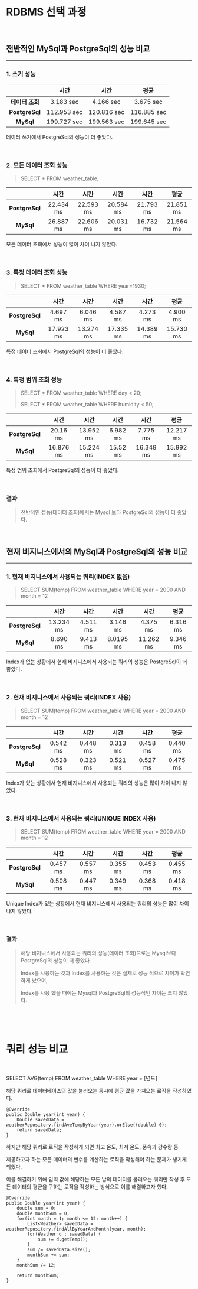 # RDBMS 선택 과정

&nbsp;

## 전반적인 MySql과 PostgreSql의 성능 비교
---

### 1. 쓰기 성능
| | 시간 | 시간 | 평균 |
| :-: | :-: | :-: | :-: |
| **데이터 조회** | 3.183 sec | 4.166 sec | 3.675 sec |
| **PostgreSql** | 112.953 sec | 120.816 sec | 116.885 sec |
| **MySql** | 199.727 sec | 199.563 sec | 199.645 sec |

데이터 쓰기에서 PostgreSql의 성능이 더 좋았다.

&nbsp;

### 2. 모든 데이터 조회 성능
> SELECT * FROM weather_table;

| | 시간 | 시간 | 시간 | 시간 | 평균 |
| :-: | :-: | :-: | :-: | :-: | :-: |
| **PostgreSql** | 22.434 ms | 22.593 ms | 20.584 ms | 21.793 ms | 21.851 ms |
| **MySql** | 26.887 ms | 22.606 ms | 20.031 ms | 16.732 ms | 21.564 ms |

모든 데이터 조회에서 성능이 많이 차이 나지 않았다.

&nbsp;

### 3. 특정 데이터 조회 성능
> SELECT * FROM weather_table WHERE year=1930;

| | 시간 | 시간 | 시간 | 시간 | 평균 |
| :-: | :-: | :-: | :-: | :-: | :-: |
| **PostgreSql** | 4.697 ms | 6.046 ms | 4.587 ms | 4.273 ms | 4.900 ms |
| **MySql** | 17.923 ms | 13.274 ms | 17.335 ms | 14.389 ms | 15.730 ms |

특정 데이터 조회에서 PostgreSql의 성능이 더 좋았다.

&nbsp;

### 4. 특정 범위 조회 성능
> SELECT * FROM weather_table WHERE day < 20;
> 
> SELECT * FROM weather_table WHERE humidity < 50;

| | 시간 | 시간 | 시간 | 시간 | 평균 |
| :-: | :-: | :-: | :-: | :-: | :-: |
| **PostgreSql** | 20.16 ms | 13.952 ms | 6.982 ms | 7.775 ms | 12.217 ms |
| **MySql** | 16.876 ms | 15.224 ms | 15.52 ms | 16.349 ms | 15.992 ms |

특정 범위 조회에서 PostgreSql의 성능이 더 좋았다.

&nbsp;

### 결과
> 전반적인 성능(데이터 조회)에서는 Mysql 보다 PostgreSql의 성능이 더 좋았다.


&nbsp;

## 현재 비지니스에서의 MySql과 PostgreSql의 성능 비교
---

### 1. 현재 비지니스에서 사용되는 쿼리(INDEX 없음)
> SELECT SUM(temp) FROM weather_table WHERE year = 2000 AND month = 12

| | 시간 | 시간 | 시간 | 시간 | 평균 |
| :-: | :-: | :-: | :-: | :-: | :-: |
| **PostgreSql** | 13.234 ms | 4.511 ms | 3.146 ms | 4.375 ms | 6.316 ms |
| **MySql** | 8.690 ms | 9.413 ms | 8.0195 ms | 11.262 ms | 9.346 ms |

Index가 없는 상황에서 현재 비지니스에서 사용되는 쿼리의 성능은 PostgreSql이 더 좋았다.

&nbsp;

### 2. 현재 비지니스에서 사용되는 쿼리(INDEX 사용)
> SELECT SUM(temp) FROM weather_table WHERE year = 2000 AND month = 12

| | 시간 | 시간 | 시간 | 시간 | 평균 |
| :-: | :-: | :-: | :-: | :-: | :-: |
| **PostgreSql** | 0.542 ms | 0.448 ms | 0.313 ms | 0.458 ms | 0.440 ms |
| **MySql** | 0.528 ms | 0.323 ms | 0.521 ms | 0.527 ms | 0.475 ms |

Index가 있는 상황에서 현재 비지니스에서 사용되는 쿼리의 성능은 많이 차이 나지 않았다.

&nbsp;

### 3. 현재 비지니스에서 사용되는 쿼리(UNIQUE INDEX 사용)
> SELECT SUM(temp) FROM weather_table WHERE year = 2000 AND month = 12

| | 시간 | 시간 | 시간 | 시간 | 평균 |
| :-: | :-: | :-: | :-: | :-: | :-: |
| **PostgreSql** | 0.457 ms | 0.557 ms | 0.355 ms | 0.453 ms | 0.455 ms |
| **MySql** | 0.508 ms | 0.447 ms | 0.349 ms | 0.368 ms | 0.418 ms |

Unique Index가 있는 상황에서 현재 비지니스에서 사용되는 쿼리의 성능은 많이 차이 나지 않았다.

&nbsp;

### 결과
> 해당 비지니스에서 사용되는 쿼리의 성능(데이터 조회)으로는 Mysql보다 PostgreSql의 성능이 더 좋았다.
>
> Index를 사용하는 것과 Index를 사용하는 것은 실제로 성능 적으로 차이가 확연하게 났으며,
>
> Index를 사용 했을 때에는 Mysql과 PostgreSql의 성능적인 차이는 크지 않았다.

&nbsp;

&nbsp;

# 쿼리 성능 비교

&nbsp;

SELECT AVG(temp) FROM weather_table WHERE year = [년도]

해당 쿼리로 데이터베이스의 값을 불러오는 동시에 평균 값을 가져오는 로직을 작성하였다.
```
@Override
public Double year(int year) {
    Double savedData = weatherRepository.findAveTempByYear(year).orElse((double) 0);
    return savedData;
}
```
하지만 해당 쿼리로 로직을 작성하게 되면 최고 온도, 최저 온도, 풍속과 강수량 등

제공하고자 하는 모든 데이터의 변수를 계산하는 로직을 작성해야 하는 문제가 생기게 되었다.

이를 해결하기 위해 입력 값에 해당하는 모든 날의 데이터를 불러오는 쿼리만 작성 후 모든 데이터의 평균을 구하는 로직을 작성하는 방식으로 이를 해결하고자 했다.
```
@Override
public Double year(int year) {
    double sum = 0;
    double monthSum = 0;
    for(int month = 1; month <= 12; month++) {
        List<Weather> savedData = weatherRepository.findAllByYearAndMonth(year, month);
        for(Weather d : savedData) {
            sum += d.getTemp();
        }
        sum /= savedData.size();
        monthSum += sum;
    }
    monthSum /= 12;

    return monthSum;
}
```
